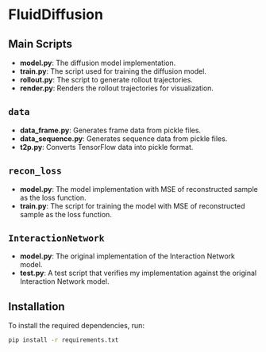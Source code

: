 # FluidDiffusion

## Main Scripts
- **model.py**: The diffusion model implementation.
- **train.py**: The script used for training the diffusion model.
- **rollout.py**: The script to generate rollout trajectories.
- **render.py**: Renders the rollout trajectories for visualization.

## `data`
- **data_frame.py**: Generates frame data from pickle files.
- **data_sequence.py**: Generates sequence data from pickle files.
- **t2p.py**: Converts TensorFlow data into pickle format.
  
## `recon_loss`
- **model.py**: The model implementation with MSE of reconstructed sample as the loss function.
- **train.py**: The script for training the model with MSE of reconstructed sample as the loss function.

## `InteractionNetwork`
- **model.py**: The original implementation of the Interaction Network model.
- **test.py**: A test script that verifies my implementation against the original Interaction Network model.
  
## Installation

To install the required dependencies, run:

```bash
pip install -r requirements.txt
```
